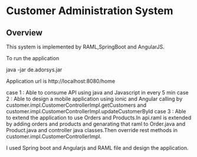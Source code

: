 #  Customer Administration System

## Overview

This system is implemented by RAML,SpringBoot and AngularJS.

To run the application

java -jar de.adorsys.jar

Application url is
http://localhost:8080/home

case 1 : Able to consume API using java and Javascript in every 5 min
case 2 : Able to design a mobile application using ionic and Angular calling by customer.impl.CustomerControllerImpl.getCustomers and customer.impl.CustomerControllerImpl.updateCustomerById
case 3 : Able to extend the application to use Orders and Products.In api.raml is extended by adding orders and products and genarating that raml to Order.java and Product.java and controller java classes.Then override rest methods in customer.impl.CustomerControllerImpl.

I used Spring boot and Angularjs and RAML file and design the application.
